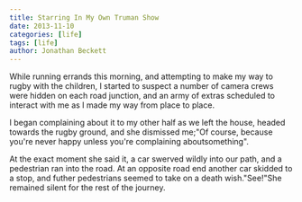 ```yaml
---
title: Starring In My Own Truman Show
date: 2013-11-10
categories: [life]
tags: [life]
author: Jonathan Beckett
---
```


While running errands this morning, and attempting to make my way to rugby with the children, I started to suspect a number of camera crews were hidden on each road junction, and an army of extras scheduled to interact with me as I made my way from place to place.

I began complaining about it to my other half as we left the house, headed towards the rugby ground, and she dismissed me;"Of course, because you're never happy unless you're complaining aboutsomething".

At the exact moment she said it, a car swerved wildly into our path, and a pedestrian ran into the road. At an opposite road end another car skidded to a stop, and futher pedestrians seemed to take on a death wish."See!"She remained silent for the rest of the journey.